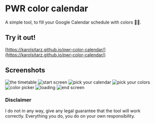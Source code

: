 # PWR color calendar
A simple tool, to fill your Google Calendar schedule with colors 🦋🎨.

## Try it out!
[https://karolsitarz.github.io/pwr-color-calendar/](https://karolsitarz.github.io/pwr-color-calendar/)
  
## Screenshots
![the timetable](https://i.imgur.com/wpzDnEK.png)
![start screen](https://i.imgur.com/e5BSXlo.png)
![pick your calendar](https://i.imgur.com/ZVptQRJ.png)
![pick your colors](https://i.imgur.com/9pRXmrR.png)
![color picker](https://i.imgur.com/eQShQxX.png)
![loading](https://i.imgur.com/Q8gELJ2.png)
![end screen](https://i.imgur.com/Cw1guwU.png)

### Disclaimer
I do not in any way, give any legal guarantee that the tool will work correctly. Everything you do, you do on your own responsibility.
